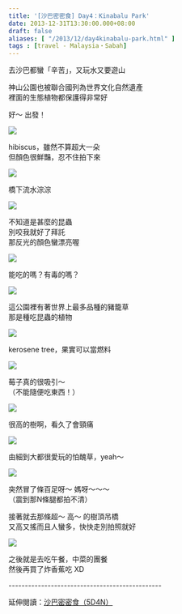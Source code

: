 ```yaml
---
title: '[沙巴密密食] Day4：Kinabalu Park'
date: 2013-12-31T13:30:00.000+08:00
draft: false
aliases: [ "/2013/12/day4kinabalu-park.html" ]
tags : [travel - Malaysia・Sabah]
---
```


去沙巴都蠻「辛苦」，又玩水又要遊山  
  
神山公園也被聯合國列為世界文化自然遺產  
裡面的生態植物都保護得非常好  
  
好～ 出發！  

![](/images/sabah4c.jpg)

hibiscus，雖然不算超大一朵  
但顏色很鮮豔，忍不住拍下來  

![](/images/sabah4c1.jpg)

橋下流水淙淙  

![](/images/sabah4c2.jpg)

不知道是甚麼的昆蟲  
別咬我就好了拜託  
那反光的顏色蠻漂亮喔  

![](/images/sabah4c3.jpg)

能吃的嗎？有毒的嗎？  

![](/images/sabah4c4.jpg)

這公園裡有著世界上最多品種的豬籠草  
那是種吃昆蟲的植物  

![](/images/sabah4c5.jpg)

kerosene tree，果實可以當燃料  

![](/images/sabah4c6.jpg)

莓子真的很吸引～  
（不能隨便吃東西！）  

![](/images/sabah4c7.jpg)

很高的樹啊，看久了會頸痛  

![](/images/sabah4c8.jpg)

由細到大都很愛玩的怕醜草，yeah～  

![](/images/sabah4c9.jpg)

突然冒了條百足呀～ 媽呀～～～  
（震到那N條腿都拍不清）  
  
接著就去那條超～ 高～ 的樹頂吊橋  
又高又搖而且人蠻多，快快走別拍照就好  

![](/images/sabah4c10.jpg)

之後就是去吃午餐，中菜的團餐  
然後再買了炸香蕉吃 XD  
  
\-----------------------------------------------  
  
延伸閱讀：[沙巴密密食（5D4N）](https://hidie.net/sabah5d4n/)
